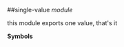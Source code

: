 <a name="module_single-value"></a>
##single-value *module*

this module exports one value, that's it

  
**Symbols**  

